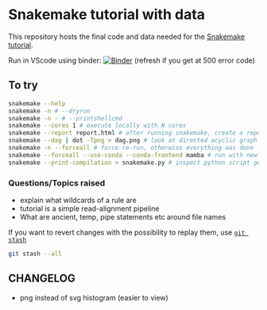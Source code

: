 # Snakemake tutorial with data

This repository hosts the final code and data needed for the [Snakemake tutorial](https://snakemake.readthedocs.io/en/stable/tutorial/tutorial.html).


Run in VScode using binder:  [![Binder](https://mybinder.org/badge_logo.svg)](https://mybinder.org/v2/gh/enryH/snakemake-tutorial/snakemake-tutorial?urlpath=vscode/?folder=/home/jovyan/snakemake-tutorial-data)
(refresh if you get at 500 error code)

## To try

```bash
snakemake --help
snakemake -n # --dryrun
snakemake -n - # --printshellcmd
snakemake --cores 1 # execute locally with N cores
snakemake --report report.html # after running snakemake, create a report
snakemake --dag | dot -Tpng > dag.png # look at directed acyclic graph (DAG) of jobs 
snakemake -n --forceall # force re-run, otherwise everything was done
snakemake --forceall --use-conda --conda-frontend mamba # run with newly create environments
snakemake --print-compilation > snakemake.py # inspect python script generated based on Snakefile
```

### Questions/Topics raised
- explain what wildcards of a rule are
- tutorial is a simple read-alignment pipeline
- What are ancient, temp, pipe statements etc around file names


If you want to revert changes with the possibility to replay them, use 
[`git stash`](https://git-scm.com/book/en/v2/Git-Tools-Stashing-and-Cleaning)
```bash
git stash --all
```

## CHANGELOG

- png instead of svg histogram (easier to view)
